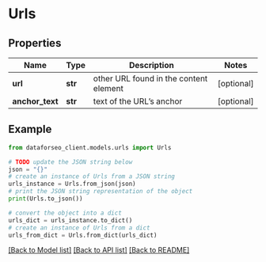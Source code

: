 # Urls


## Properties

Name | Type | Description | Notes
------------ | ------------- | ------------- | -------------
**url** | **str** | other URL found in the content element | [optional] 
**anchor_text** | **str** | text of the URL’s anchor | [optional] 

## Example

```python
from dataforseo_client.models.urls import Urls

# TODO update the JSON string below
json = "{}"
# create an instance of Urls from a JSON string
urls_instance = Urls.from_json(json)
# print the JSON string representation of the object
print(Urls.to_json())

# convert the object into a dict
urls_dict = urls_instance.to_dict()
# create an instance of Urls from a dict
urls_from_dict = Urls.from_dict(urls_dict)
```
[[Back to Model list]](../README.md#documentation-for-models) [[Back to API list]](../README.md#documentation-for-api-endpoints) [[Back to README]](../README.md)


